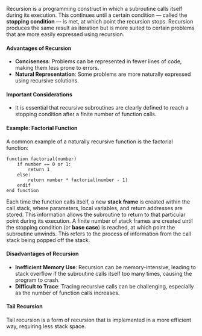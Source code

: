 Recursion is a programming construct in which a subroutine calls itself during its execution. This continues until a certain condition — called the **stopping condition** — is met, at which point the recursion stops. Recursion produces the same result as iteration but is more suited to certain problems that are more easily expressed using recursion.
#### Advantages of Recursion
- **Conciseness**: Problems can be represented in fewer lines of code, making them less prone to errors.
- **Natural Representation**: Some problems are more naturally expressed using recursive solutions.
#### Important Considerations
- It is essential that recursive subroutines are clearly defined to reach a stopping condition after a finite number of function calls.
#### Example: Factorial Function
A common example of a naturally recursive function is the factorial function:
```
function factorial(number)
    if number == 0 or 1:
        return 1
    else:
        return number * factorial(number - 1)
    endif
end function
```
Each time the function calls itself, a new **stack frame** is created within the call stack, where parameters, local variables, and return addresses are stored. This information allows the subroutine to return to that particular point during its execution. A finite number of stack frames are created until the stopping condition (or **base case**) is reached, at which point the subroutine unwinds. This refers to the process of information from the call stack being popped off the stack.
#### Disadvantages of Recursion
- **Inefficient Memory Use**: Recursion can be memory-intensive, leading to stack overflow if the subroutine calls itself too many times, causing the program to crash.
- **Difficult to Trace**: Tracing recursive calls can be challenging, especially as the number of function calls increases.
#### Tail Recursion
Tail recursion is a form of recursion that is implemented in a more efficient way, requiring less stack space.